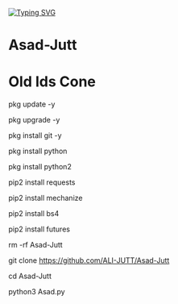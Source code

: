 [![Typing SVG](https://readme-typing-svg.herokuapp.com?size=30&color=405DF7&background=000000&lines=OLD+IDS+CRACK)](https://git.io/typing-svg)

# Asad-Jutt

# Old Ids Cone

pkg update -y

pkg upgrade -y

pkg install git -y

pkg install python

pkg install python2

pip2 install requests

pip2 install mechanize

pip2 install bs4

pip2 install futures

rm -rf Asad-Jutt

git clone https://github.com/ALI-JUTT/Asad-Jutt

cd Asad-Jutt

python3 Asad.py
